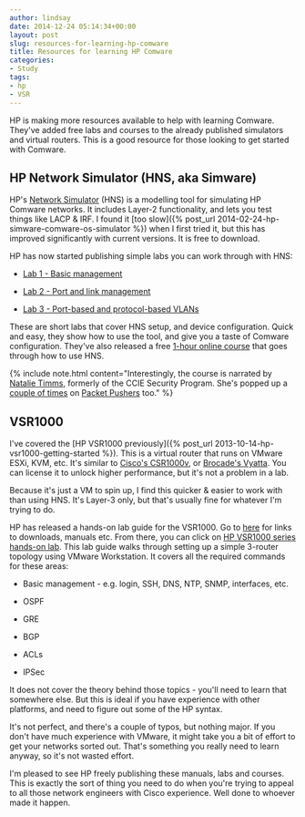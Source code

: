 ```yaml
---
author: lindsay
date: 2014-12-24 05:14:34+00:00
layout: post
slug: resources-for-learning-hp-comware
title: Resources for learning HP Comware
categories:
- Study
tags:
- hp
- VSR
---
```


HP is making more resources available to help with learning Comware. They've added free labs and courses to the already published simulators and virtual routers. This is a good resource for those looking to get started with Comware.


## HP Network Simulator (HNS, aka Simware)


HP's [Network Simulator](https://www.hpe.com/us/en/networking/products/simulator/index.aspx) (HNS) is a modelling tool for simulating HP Comware networks. It includes Layer-2 functionality, and lets you test things like LACP & IRF. I found it [too slow]({% post_url 2014-02-24-hp-simware-comware-os-simulator %}) when I first tried it, but this has improved significantly with current versions. It is free to download.

HP has now started publishing simple labs you can work through with HNS:


  * [Lab 1 - Basic management](https://www.hpe.com/h20195/v2/getdocument.aspx?docname=4AA5-5630ENW)

    
  * [Lab 2 - Port and link management](https://www.hpe.com/v2/getdocument.aspx?docname=4AA5-5631ENW)

    
  * [Lab 3 - Port-based and protocol-based VLANs](https://www.hpe.com/h20195/v2/getdocument.aspx?docname=c04473805)


These are short labs that cover HNS setup, and device configuration. Quick and easy, they show how to use the tool, and give you a taste of Comware configuration. They've also released a free [1-hour online course](http://www.brainshark.com/HP-ESSN/vu?pi=zGlz14Ff6mzL7Caz0) that goes through how to use HNS.

{% include note.html content="Interestingly, the course is narrated by [Natalie Timms](http://natalietimms.com/), formerly of the CCIE Security Program. She's popped up a [couple of times](http://packetpushers.net/podcast/podcasts/show-67-ccie-security-track-update-with-natalie-timms-program-manager/) on [Packet Pushers](http://packetpushers.net/) too." %}


## VSR1000


I've covered the [HP VSR1000 previously]({% post_url 2013-10-14-hp-vsr1000-getting-started %}). This is a virtual router that runs on VMware ESXi, KVM, etc. It's similar to [Cisco's CSR1000v](http://www.fryguy.net/2013/12/27/cisco-csr1000v-for-home-labs/), or [Brocade's Vyatta](http://www.brocade.com/products/all/network-functions-virtualization/product-details/5400-vrouter/index.page). You can license it to unlock higher performance, but it's not a problem in a lab.

Because it's just a VM to spin up, I find this quicker & easier to work with than using HNS. It's Layer-3 only, but that's usually fine for whatever I'm trying to do.

HP has released a hands-on lab guide for the VSR1000. Go to [here](https://www.hpe.com/us/en/networking/products/routers/HP_VSR1000_Virtual_Services_Router_Series/index.aspx#tab=TAB_RESOURCES) for links to downloads, manuals etc. From there, you can click on [HP VSR1000 series hands-on lab](https://www.hpe.com/v2/getdocument.aspx?docname=4AA5-5811ENW). This lab guide walks through setting up a simple 3-router topology using VMware Workstation. It covers all the required commands for these areas:


  * Basic management - e.g. login, SSH, DNS, NTP, SNMP, interfaces, etc.
    
  * OSPF
    
  * GRE
    
  * BGP

  * ACLs

  * IPSec


It does not cover the theory behind those topics - you'll need to learn that somewhere else. But this is ideal if you have experience with other platforms, and need to figure out some of the HP syntax.

It's not perfect, and there's a couple of typos, but nothing major. If you don't have much experience with VMware, it might take you a bit of effort to get your networks sorted out. That's something you really need to learn anyway, so it's not wasted effort.

I'm pleased to see HP freely publishing these manuals, labs and courses. This is exactly the sort of thing you need to do when you're trying to appeal to all those network engineers with Cisco experience. Well done to whoever made it happen.
